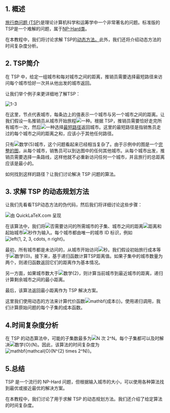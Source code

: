 ## 1. 概述

[旅行商问题 (TSP)](https://www.baeldung.com/java-simulated-annealing-for-traveling-salesman)是理论计算机科学和运筹学中一个非常著名的问题。标准版的TSP是一个难解的问题，属于[NP-Hard类](https://www.baeldung.com/cs/p-np-np-complete-np-hard)。

在本教程中，我们将讨论求解 TSP的[动态方法。](https://www.baeldung.com/cs/greedy-approach-vs-dynamic-programming)此外，我们还将介绍动态方法的时间复杂度分析。

## 2. TSP简介

在 TSP 中，给定一组城市和每对城市之间的距离，推销员需要选择最短路径来访问每个城市恰好一次并从他出发的城市返回。

让我们举个例子来更详细地了解TSP：

![1-3](https://www.baeldung.com/wp-content/uploads/sites/4/2020/10/1-3.png)

在这里，节点代表城市，每条边上的值表示一个城市与另一个城市之间的距离。让我们假设一名推销员从城市开始旅程![一种](https://www.baeldung.com/wp-content/ql-cache/quicklatex.com-816b613a4f79d4bf9cb51396a9654120_l3.svg)。根据 TSP，推销员需要恰好走完所有城市一次，然后![一种](https://www.baeldung.com/wp-content/ql-cache/quicklatex.com-816b613a4f79d4bf9cb51396a9654120_l3.svg)选择[最短路径](https://www.baeldung.com/cs/floyd-warshall-shortest-path)返回城市。这里的最短路径是指销售员走过的每个城市之间的距离之和，应该小于其他任何路径。

只有![数学{5}](https://www.baeldung.com/wp-content/ql-cache/quicklatex.com-1aa18814edfae60c751c8687b458ffc7_l3.svg)城市，这个问题看起来已经相当复杂了。由于示例中的图是一个[完整的图](https://www.baeldung.com/cs/graph-theory-intro)，从每个城市，销售员可以到达图中的任何其他城市。从每个城市出发，推销员需要选择一条路线，这样他就不必重新访问任何一个城市，并且旅行的总距离应该是最小的。

如何找到这样的路径？让我们讨论解决 TSP 问题的算法。

## 3. 求解 TSP 的动态规划方法

让我们先看看TSP动态方法的伪代码，然后我们将详细讨论这些步骤：

![由 QuickLaTeX.com 呈现](https://www.baeldung.com/wp-content/ql-cache/quicklatex.com-c4cc90fac6f4fd4ccad1c045ed1e9608_l3.svg)

在该算法中，我们将![否](https://www.baeldung.com/wp-content/ql-cache/quicklatex.com-7354bae77b50b7d1faed3e8ea7a3511a_l3.svg)需要访问的所需城市的子集、城市之间的距离![距离](https://www.baeldung.com/wp-content/ql-cache/quicklatex.com-2ce9cbaa8582e5f4e29beb3405bdf0a6_l3.svg)和起始城市![秒](https://www.baeldung.com/wp-content/ql-cache/quicklatex.com-1edc883862ceed1a21913f60358e31d8_l3.svg)作为输入。每个城市都由唯一的城市 ID 标识，例如![left{1, 2, 3, cdots, n right}](https://www.baeldung.com/wp-content/ql-cache/quicklatex.com-a1d25d35634cd9bbd0f8361701bda45c_l3.svg)。

最初，所有城市都是未访问的，从城市开始访问![秒](https://www.baeldung.com/wp-content/ql-cache/quicklatex.com-1edc883862ceed1a21913f60358e31d8_l3.svg)。我们假设初始旅行成本等于![数学{0}](https://www.baeldung.com/wp-content/ql-cache/quicklatex.com-d8fb28da77ac7ddb2b8cfcaf8f053657_l3.svg)。接下来，基于递归函数计算TSP距离值。如果子集中的城市数量为两个，则递归函数返回它们的距离作为基本情况。

另一方面，如果城市数大于![数学{2}](https://www.baeldung.com/wp-content/ql-cache/quicklatex.com-276c2cef464470f3f58000ea412deecd_l3.svg)，则计算当前城市到最近城市的距离，递归计算剩余城市之间的最小距离。

最后，该算法返回最小距离作为 TSP 解决方案。

这里我们使用动态的方法来计算代价函数![mathbf{成本()}](https://www.baeldung.com/wp-content/ql-cache/quicklatex.com-41356a186bcf2eff13fad443f822f1d2_l3.svg)。使用递归调用，我们计算原始问题的每个子集的成本函数。

## 4.时间复杂度分析

在 TSP 的动态算法中，可能的子集数最多为![N 次 2^N](https://www.baeldung.com/wp-content/ql-cache/quicklatex.com-8c75ccdfe509d807faec0bb94d5792e9_l3.svg)。每个子集都可以及时解决![数学{O}(N)](https://www.baeldung.com/wp-content/ql-cache/quicklatex.com-ab41c7d544362b628c11ae7bfd668105_l3.svg)。因此，该算法的时间复杂度为 ![mathbf{mathcal{O}(N^{2} times 2^N)}](https://www.baeldung.com/wp-content/ql-cache/quicklatex.com-ddad895a7478462ef0251a4195d5a131_l3.svg)。

## 5.总结

TSP 是一个流行的 NP-Hard 问题，但根据输入城市的大小，可以使用各种算法找到最优或接近最优的解决方案。

在本教程中，我们讨论了用于求解 TSP 的动态规划方法。我们还介绍了给定算法的时间复杂度。